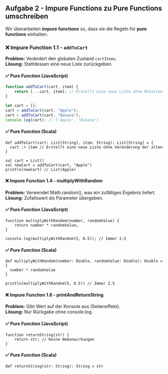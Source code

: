 ## **Aufgabe 2 - Impure Functions zu Pure Functions umschreiben**
Wir überarbeiten **impure functions** so, dass sie die Regeln für **pure functions** einhalten.

### ❌ **Impure Function 1.1 - `addToCart`**
**Problem:** Verändert den globalen Zustand `cartItems`.  
**Lösung:** Stattdessen eine neue Liste zurückgeben.

#### ✅ **Pure Function (JavaScript)**
```javascript
function addToCart(cart, item) {
    return [...cart, item]; // Erstellt eine neue Liste ohne Mutation
}

let cart = [];
cart = addToCart(cart, "Apple");
cart = addToCart(cart, "Banana");
console.log(cart); // ['Apple', 'Banana']
```

#### ✅ **Pure Function (Scala)**

```
def addToCart(cart: List[String], item: String): List[String] = {
  cart :+ item // Erstellt eine neue Liste ohne Veränderung der alten
}

val cart = List()
val newCart = addToCart(cart, "Apple")
println(newCart) // List(Apple)
```

#### ❌ **Impure Function 1.4 - multiplyWithRandom**

**Problem:** Verwendet Math.random(), was ein zufälliges Ergebnis liefert.  
**Lösung:** Zufallswert als Parameter übergeben.

#### **✅ Pure Function (JavaScript)**  

```
function multiplyWithRandom(number, randomValue) {
    return number * randomValue;
}

console.log(multiplyWithRandom(5, 0.5)); // Immer 2.5
```

#### **✅ Pure Function (Scala)**  

```
def multiplyWithRandom(number: Double, randomValue: Double): Double = {
  number * randomValue
}

println(multiplyWithRandom(5, 0.5)) // Immer 2.5
```

#### **❌ Impure Function 1.6 - printAndReturnString**  
**Problem:** Gibt Wert auf der Konsole aus (Seiteneffekt).  
**Lösung:** Nur Rückgabe ohne console.log. 

#### **✅ Pure Function (JavaScript)**  

```
function returnString(str) {
    return str; // Keine Nebenwirkungen
}
```

#### **✅ Pure Function (Scala)**

```
def returnString(str: String): String = str
```


